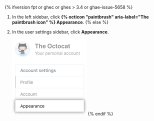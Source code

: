 {% ifversion fpt or ghec or ghes > 3.4 or ghae-issue-5658 %}
1. In the left sidebar, click **{% octicon "paintbrush" aria-label="The paintbrush icon" %} Appearance**.
{% else %}
1. In the user settings sidebar, click **Appearance**.

   !["Appearance" tab in user settings sidebar](/assets/images/help/settings/appearance-tab.png)
{% endif %}
